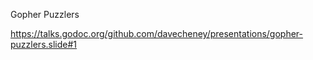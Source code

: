 Gopher Puzzlers

https://talks.godoc.org/github.com/davecheney/presentations/gopher-puzzlers.slide#1

